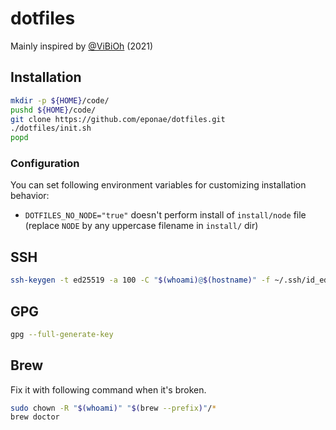 # dotfiles

Mainly inspired by [@ViBiOh](https://github.com/ViBiOh) (2021)

## Installation

```bash
mkdir -p ${HOME}/code/
pushd ${HOME}/code/
git clone https://github.com/eponae/dotfiles.git
./dotfiles/init.sh
popd
```

### Configuration

You can set following environment variables for customizing installation behavior:

- `DOTFILES_NO_NODE="true"` doesn't perform install of `install/node` file (replace `NODE` by any uppercase filename in `install/` dir)

## SSH

```bash
ssh-keygen -t ed25519 -a 100 -C "$(whoami)@$(hostname)" -f ~/.ssh/id_ed25519
```

## GPG

```bash
gpg --full-generate-key
```

## Brew

Fix it with following command when it's broken.

```bash
sudo chown -R "$(whoami)" "$(brew --prefix)"/*
brew doctor
```
